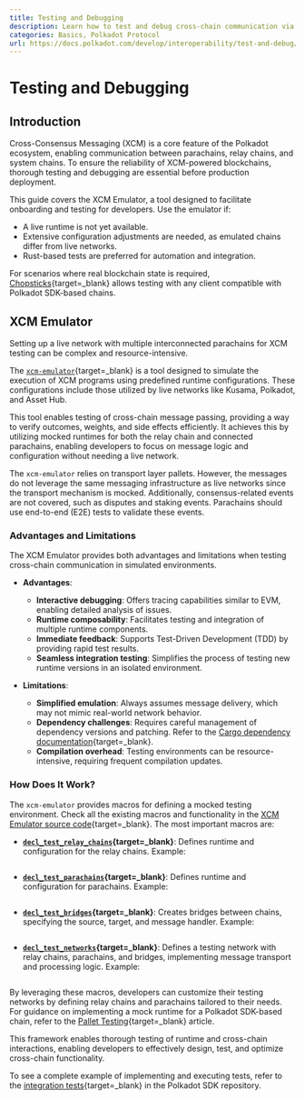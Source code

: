 ```yaml
---
title: Testing and Debugging
description: Learn how to test and debug cross-chain communication via the XCM Emulator to ensure interoperability and reliable execution.
categories: Basics, Polkadot Protocol
url: https://docs.polkadot.com/develop/interoperability/test-and-debug/
---
```


# Testing and Debugging

## Introduction

Cross-Consensus Messaging (XCM) is a core feature of the Polkadot ecosystem, enabling communication between parachains, relay chains, and system chains. To ensure the reliability of XCM-powered blockchains, thorough testing and debugging are essential before production deployment.

This guide covers the XCM Emulator, a tool designed to facilitate onboarding and testing for developers. Use the emulator if:

- A live runtime is not yet available.
- Extensive configuration adjustments are needed, as emulated chains differ from live networks.
- Rust-based tests are preferred for automation and integration.

For scenarios where real blockchain state is required, [Chopsticks](/tutorials/polkadot-sdk/testing/fork-live-chains/#xcm-testing){target=\_blank} allows testing with any client compatible with Polkadot SDK-based chains.

## XCM Emulator

Setting up a live network with multiple interconnected parachains for XCM testing can be complex and resource-intensive. 

The [`xcm-emulator`](https://github.com/paritytech/polkadot-sdk/tree/polkadot-stable2506-2/cumulus/xcm/xcm-emulator){target=\_blank} is a tool designed to simulate the execution of XCM programs using predefined runtime configurations. These configurations include those utilized by live networks like Kusama, Polkadot, and Asset Hub.

This tool enables testing of cross-chain message passing, providing a way to verify outcomes, weights, and side effects efficiently. It achieves this by utilizing mocked runtimes for both the relay chain and connected parachains, enabling developers to focus on message logic and configuration without needing a live network.

The `xcm-emulator` relies on transport layer pallets. However, the messages do not leverage the same messaging infrastructure as live networks since the transport mechanism is mocked. Additionally, consensus-related events are not covered, such as disputes and staking events. Parachains should use end-to-end (E2E) tests to validate these events.

### Advantages and Limitations

The XCM Emulator provides both advantages and limitations when testing cross-chain communication in simulated environments.

- **Advantages**:
    - **Interactive debugging**: Offers tracing capabilities similar to EVM, enabling detailed analysis of issues.
    - **Runtime composability**: Facilitates testing and integration of multiple runtime components.
    - **Immediate feedback**: Supports Test-Driven Development (TDD) by providing rapid test results.
    - **Seamless integration testing**: Simplifies the process of testing new runtime versions in an isolated environment.

- **Limitations**:
    - **Simplified emulation**: Always assumes message delivery, which may not mimic real-world network behavior.
    - **Dependency challenges**: Requires careful management of dependency versions and patching. Refer to the [Cargo dependency documentation](https://doc.rust-lang.org/cargo/reference/overriding-dependencies.html){target=\_blank}.
    - **Compilation overhead**: Testing environments can be resource-intensive, requiring frequent compilation updates.

### How Does It Work?

The `xcm-emulator` provides macros for defining a mocked testing environment. Check all the existing macros and functionality in the [XCM Emulator source code](https://github.com/paritytech/polkadot-sdk/blob/polkadot-stable2506-2/cumulus/xcm/xcm-emulator/src/lib.rs){target=\_blank}. The most important macros are:

- **[`decl_test_relay_chains`](https://github.com/paritytech/polkadot-sdk/blob/polkadot-stable2506-2/cumulus/xcm/xcm-emulator/src/lib.rs#L361){target=\_blank}**: Defines runtime and configuration for the relay chains. Example:

    ```rust
    
    ```

- **[`decl_test_parachains`](https://github.com/paritytech/polkadot-sdk/blob/polkadot-stable2506-2/cumulus/xcm/xcm-emulator/src/lib.rs#L596){target=\_blank}**: Defines runtime and configuration for parachains. Example:

    ```rust
    
    ```

- **[`decl_test_bridges`](https://github.com/paritytech/polkadot-sdk/blob/polkadot-stable2506-2/cumulus/xcm/xcm-emulator/src/lib.rs#L1221){target=\_blank}**: Creates bridges between chains, specifying the source, target, and message handler. Example:

    ```rust
    
    ```

- **[`decl_test_networks`](https://github.com/paritytech/polkadot-sdk/blob/polkadot-stable2506-2/cumulus/xcm/xcm-emulator/src/lib.rs#L958){target=\_blank}**: Defines a testing network with relay chains, parachains, and bridges, implementing message transport and processing logic. Example:

    ```rust
    
    ```

By leveraging these macros, developers can customize their testing networks by defining relay chains and parachains tailored to their needs. For guidance on implementing a mock runtime for a Polkadot SDK-based chain, refer to the [Pallet Testing](/parachains/customize-runtime/pallet-development/pallet-testing/){target=\_blank} article. 

This framework enables thorough testing of runtime and cross-chain interactions, enabling developers to effectively design, test, and optimize cross-chain functionality.

To see a complete example of implementing and executing tests, refer to the [integration tests](https://github.com/paritytech/polkadot-sdk/tree/polkadot-stable2506-2/cumulus/parachains/integration-tests/emulated){target=\_blank} in the Polkadot SDK repository.
